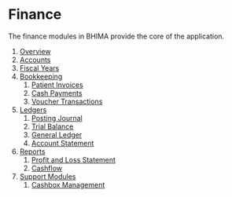 # Finance

The finance modules in BHIMA provide the core of the application.

1. [Overview](./overview.md)
2. [Accounts](./accounts.md)
3. [Fiscal Years](./fiscal-year.md)
4. [Bookkeeping]()
    1. [Patient Invoices](./bookkeeping/patient-invoices.md)
    2. [Cash Payments](./bookkeeping/cash-payments.md)
    3. [Voucher Transactions](./bookkeeping/vouchers.md)
5. [Ledgers]()
    1. [Posting Journal](./ledgers/posting-journal.md)
    2. [Trial Balance](./ledgers/trial-balance.md)
    3. [General Ledger](./ledgers/general-ledger.md)
    4. [Account Statement](./ledgers/account-statement.md)
6. [Reports]()
    1. [Profit and Loss Statement]()
    2. [Cashflow]()
7. [Support Modules]()
    1. [Cashbox Management]()
